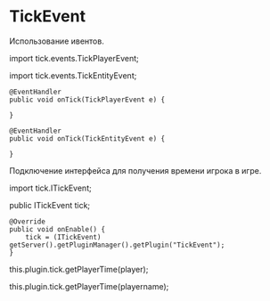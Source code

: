 # TickEvent

Использование ивентов.

import tick.events.TickPlayerEvent;

import tick.events.TickEntityEvent;

	@EventHandler
	public void onTick(TickPlayerEvent e) {
		
	}

	@EventHandler
	public void onTick(TickEntityEvent e) {
		
	}

Подключение интерфейса для получения времени игрока в игре.

import tick.ITickEvent;

public ITickEvent tick;

	@Override
	public void onEnable() {
		tick = (ITickEvent) getServer().getPluginManager().getPlugin("TickEvent");
	}

this.plugin.tick.getPlayerTime(player);

this.plugin.tick.getPlayerTime(playername);

